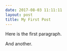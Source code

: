 ```yaml
---
date: 2017-08-03 11:11:11
layout: post
title: My First Post
---
```


Here is the first paragraph.

And another.
